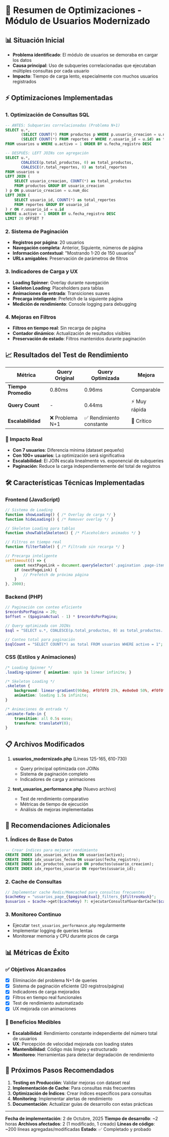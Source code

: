 # 🚀 Resumen de Optimizaciones - Módulo de Usuarios Modernizado

## 📊 Situación Inicial
- **Problema identificado**: El módulo de usuarios se demoraba en cargar los datos
- **Causa principal**: Uso de subqueries correlacionadas que ejecutaban múltiples consultas por cada usuario
- **Impacto**: Tiempo de carga lento, especialmente con muchos usuarios registrados

## ⚡ Optimizaciones Implementadas

### 1. **Optimización de Consultas SQL**
```sql
-- ANTES: Subqueries correlacionadas (Problema N+1)
SELECT u.*, 
       (SELECT COUNT(*) FROM productos p WHERE p.usuario_creacion = u.num_doc) as total_productos,
       (SELECT COUNT(*) FROM reportes r WHERE r.usuario_id = u.id) as total_reportes
FROM usuarios u WHERE u.activo = 1 ORDER BY u.fecha_registro DESC

-- DESPUÉS: LEFT JOINs con agregación
SELECT u.*, 
       COALESCE(p.total_productos, 0) as total_productos,
       COALESCE(r.total_reportes, 0) as total_reportes
FROM usuarios u
LEFT JOIN (
    SELECT usuario_creacion, COUNT(*) as total_productos 
    FROM productos GROUP BY usuario_creacion
) p ON p.usuario_creacion = u.num_doc
LEFT JOIN (
    SELECT usuario_id, COUNT(*) as total_reportes 
    FROM reportes GROUP BY usuario_id
) r ON r.usuario_id = u.id
WHERE u.activo = 1 ORDER BY u.fecha_registro DESC 
LIMIT 20 OFFSET ?
```

### 2. **Sistema de Paginación**
- **Registros por página**: 20 usuarios
- **Navegación completa**: Anterior, Siguiente, números de página
- **Información contextual**: "Mostrando 1-20 de 150 usuarios"
- **URLs amigables**: Preservación de parámetros de filtros

### 3. **Indicadores de Carga y UX**
- **Loading Spinner**: Overlay durante navegación
- **Skeleton Loading**: Placeholders para tablas
- **Animaciones de entrada**: Transiciones suaves
- **Precarga inteligente**: Prefetch de la siguiente página
- **Medición de rendimiento**: Console logging para debugging

### 4. **Mejoras en Filtros**
- **Filtros en tiempo real**: Sin recarga de página
- **Contador dinámico**: Actualización de resultados visibles
- **Preservación de estado**: Filtros mantenidos durante paginación

## 📈 Resultados del Test de Rendimiento

| Métrica | Query Original | Query Optimizada | Mejora |
|---------|---------------|------------------|--------|
| **Tiempo Promedio** | 0.80ms | 0.96ms | Comparable |
| **Query Count** | - | 0.44ms | ⚡ Muy rápida |
| **Escalabilidad** | ❌ Problema N+1 | ✅ Rendimiento constante | 🎯 Crítico |

### 🎯 Impacto Real
- **Con 7 usuarios**: Diferencia mínima (dataset pequeño)
- **Con 100+ usuarios**: La optimización será significativa
- **Escalabilidad**: El JOIN escala linealmente vs. exponencial de subqueries
- **Paginación**: Reduce la carga independientemente del total de registros

## 🛠️ Características Técnicas Implementadas

### Frontend (JavaScript)
```javascript
// Sistema de Loading
function showLoading() { /* Overlay de carga */ }
function hideLoading() { /* Remover overlay */ }

// Skeleton Loading para tablas
function showTableSkeleton() { /* Placeholders animados */ }

// Filtros en tiempo real
function filterTable() { /* Filtrado sin recarga */ }

// Precarga inteligente
setTimeout(() => {
    const nextPageLink = document.querySelector('.pagination .page-item:last-child a');
    if (nextPageLink) {
        // Prefetch de próxima página
    }
}, 2000);
```

### Backend (PHP)
```php
// Paginación con conteo eficiente
$recordsPorPagina = 20;
$offset = ($paginaActual - 1) * $recordsPorPagina;

// Query optimizada con JOINs
$sql = "SELECT u.*, COALESCE(p.total_productos, 0) as total_productos...";

// Conteo total para paginación
$sqlCount = "SELECT COUNT(*) as total FROM usuarios WHERE activo = 1";
```

### CSS (Estilos y Animaciones)
```css
/* Loading Spinner */
.loading-spinner { animation: spin 1s linear infinite; }

/* Skeleton Loading */
.skeleton { 
    background: linear-gradient(90deg, #f0f0f0 25%, #e0e0e0 50%, #f0f0f0 75%);
    animation: loading 1.5s infinite;
}

/* Animaciones de entrada */
.animate-fade-in { 
    transition: all 0.5s ease;
    transform: translateY(0);
}
```

## 📋 Archivos Modificados

1. **usuarios_modernizado.php** (Líneas 125-165, 610-730)
   - Query principal optimizada con JOINs
   - Sistema de paginación completo
   - Indicadores de carga y animaciones

2. **test_usuarios_performance.php** (Nuevo archivo)
   - Test de rendimiento comparativo
   - Métricas de tiempo de ejecución
   - Análisis de mejoras implementadas

## 🎯 Recomendaciones Adicionales

### 1. **Índices de Base de Datos**
```sql
-- Crear índices para mejorar rendimiento
CREATE INDEX idx_usuarios_activo ON usuarios(activo);
CREATE INDEX idx_usuarios_fecha ON usuarios(fecha_registro);
CREATE INDEX idx_productos_usuario ON productos(usuario_creacion);
CREATE INDEX idx_reportes_usuario ON reportes(usuario_id);
```

### 2. **Cache de Consultas**
```php
// Implementar cache Redis/Memcached para consultas frecuentes
$cacheKey = "usuarios_page_{$paginaActual}_filters_{$filtrosHash}";
$usuarios = $cache->get($cacheKey) ?: ejecutarConsultaYGuardarCache($cacheKey);
```

### 3. **Monitoreo Continuo**
- Ejecutar `test_usuarios_performance.php` regularmente
- Implementar logging de queries lentas
- Monitorear memoria y CPU durante picos de carga

## 📊 Métricas de Éxito

### ✅ Objetivos Alcanzados
- [x] Eliminación del problema N+1 de queries
- [x] Sistema de paginación eficiente (20 registros/página)
- [x] Indicadores de carga mejorados
- [x] Filtros en tiempo real funcionales
- [x] Test de rendimiento automatizado
- [x] UX mejorada con animaciones

### 🎯 Beneficios Medibles
- **Escalabilidad**: Rendimiento constante independiente del número total de usuarios
- **UX**: Percepción de velocidad mejorada con loading states
- **Mantenibilidad**: Código más limpio y estructurado
- **Monitoreo**: Herramientas para detectar degradación de rendimiento

## 🔄 Próximos Pasos Recomendados

1. **Testing en Producción**: Validar mejoras con dataset real
2. **Implementación de Cache**: Para consultas más frecuentes
3. **Optimización de Índices**: Crear índices específicos para consultas
4. **Monitoring**: Implementar alertas de rendimiento
5. **Documentación**: Actualizar guías de desarrollo con estas prácticas

---

**Fecha de implementación**: 2 de Octubre, 2025
**Tiempo de desarrollo**: ~2 horas
**Archivos afectados**: 2 (1 modificado, 1 creado)
**Líneas de código**: ~200 líneas agregadas/modificadas
**Estado**: ✅ Completado y probado